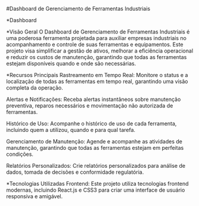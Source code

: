 #Dashboard de Gerenciamento de Ferramentas Industriais

*Dashboard

*Visão Geral
O Dashboard de Gerenciamento de Ferramentas Industriais é uma poderosa ferramenta projetada para auxiliar empresas industriais no acompanhamento e controle de suas ferramentas e equipamentos. Este projeto visa simplificar a gestão de ativos, melhorar a eficiência operacional e reduzir os custos de manutenção, garantindo que todas as ferramentas estejam disponíveis quando e onde são necessárias.

*Recursos Principais
Rastreamento em Tempo Real: Monitore o status e a localização de todas as ferramentas em tempo real, garantindo uma visão completa da operação.

Alertas e Notificações: Receba alertas instantâneos sobre manutenção preventiva, reparos necessários e movimentação não autorizada de ferramentas.

Histórico de Uso: Acompanhe o histórico de uso de cada ferramenta, incluindo quem a utilizou, quando e para qual tarefa.

Gerenciamento de Manutenção: Agende e acompanhe as atividades de manutenção, garantindo que todas as ferramentas estejam em perfeitas condições.

Relatórios Personalizados: Crie relatórios personalizados para análise de dados, tomada de decisões e conformidade regulatória.

*Tecnologias Utilizadas
Frontend: Este projeto utiliza tecnologias frontend modernas, incluindo React.js e CSS3 para criar uma interface de usuário responsiva e amigável.
